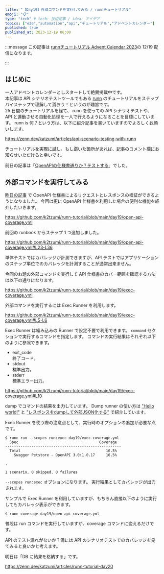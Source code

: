```yaml
---
title: "【Day19】外部コマンドを実行してみる / runnチュートリアル"
emoji: "📋"
type: "tech" # tech: 技術記事 / idea: アイデア
topics: ["e2e","automation","api","チュートリアル","アドベントカレンダー"]
published: true
published_at: 2023-12-19 00:00
---
```


:::message
この記事は [runnチュートリアル Advent Calendar 2023](https://qiita.com/advent-calendar/2023/runn-tutorial)の 12/19 配信になります。
<!-- markdownlint-disable-next-line ja-technical-writing/ja-no-mixed-period -->
:::

## はじめに

一人アドベントカレンダーとしスタートして絶賛掲載中です。  
本記事は API シナリオテストツールでもある [runn](https://github.com/k1LoW/runn) のチュートリアルをステップバイステップで理解して貰おう！というのが趣旨です。  
25 日間のチュートリアルを経て、 runn を使っての API シナリオテストや、 API と連動させる自動化処理を一人で行えるようになることを目標にしています。 
runn is 何？という方は、以下に紹介記事を書いていますのでよろしくお願いします。

https://zenn.dev/katzumi/articles/api-scenario-testing-with-runn

チュートリアルを実際に試し、もし躓いた箇所があれば、記事のコメント欄にお知らせいただけると幸いです。

前日の記事は「[OpenAPIの仕様書通りか？テストする](https://zenn.dev/katzumi/articles/runn-tutorial-day18)」でした。

## 外部コマンドを実行してみる

[昨日の記事](https://zenn.dev/katzumi/articles/runn-tutorial-day18) で OpenAPI 仕様書によるリクエストとレスポンスの検証ができるようになりました。 
今回は更に OpenAPI 仕様書を利用した場合の便利な機能を紹介したいきます。


https://github.com/k2tzumi/runn-tutorial/blob/main/day19/open-api-coverage.yml

前回の runbook からステップ 1 つ追加しました。

https://github.com/k2tzumi/runn-tutorial/blob/main/day19/open-api-coverage.yml#L23-L36

単体テストではカバレッジが計測できますが、API テストではアプリケーションのステップ単位でのカバレッジを計測することが通常出来ません。

今回のお題の外部コマンドを実行して API 仕様書のカバー範囲を確認する方法は以下の通りになります。

https://github.com/k2tzumi/runn-tutorial/blob/main/day19/exec-coverage.yml

外部コマンドを実行するには Exec Runner を利用します。

https://github.com/k2tzumi/runn-tutorial/blob/main/day19/exec-coverage.yml#L5-L6

Exec Runner は組み込みの Runner で設定不要で利用できます。
`command` セクションで実行するコマンドを指定します。
コマンドの実行結果はそれぞれ以下のように参照できます。

* exit_code  
終了コード。
* stdout  
標準出力。
* stderr  
標準エラー出力。

https://github.com/k2tzumi/runn-tutorial/blob/main/day19/exec-coverage.yml#L10

dump でコマンドの結果を出力しています。
Dump runner の使い方は ["Hello world!"](https://zenn.dev/katzumi/articles/runn-tutorial-day02) と ["レスポンスをdumpして外部JSON化する"](https://zenn.dev/katzumi/articles/runn-tutorial-day17) で紹介しています。


Exec Runner を使う際の注意点として、実行時のオプションの追加が必要な点です。

```console
$ runn run --scopes run:exec day19/exec-coverage.yml
  Spec                                     Coverage  
-----------------------------------------------------
  Total                                       10.5%  
    Swagger Petstore - OpenAPI 3.0:1.0.17     10.5%  

.

1 scenario, 0 skipped, 0 failures
```

`--scopes run:exec` オプションになります。
実行結果としてカバレッジが出力されます。

サンプルで Exec Runner を利用していますが、もちろん直接以下のように実行してもカバレッジ表示ができます。

```console
$ runn coverage day19/open-api-coverage.yml
```

普段は run コマンドを実行していますが、coverage コマンドに変えるだけです。

API のテスト漏れがないか？偶には API のシナリオテストでのカバレッジを見てみると良いかと考えます。

明日は「DB に結果を格納する」です。

https://zenn.dev/katzumi/articles/runn-tutorial-day20